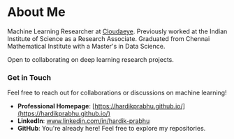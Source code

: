# About Me
Machine Learning Researcher at [Cloudaeye](https://www.cloudaeye.com/). Previously worked at the Indian Institute of Science as a Research Associate. 
Graduated from Chennai Mathematical Institute with a Master's in Data Science.

Open to collaborating on deep learning research projects.

### Get in Touch
Feel free to reach out for collaborations or discussions on machine learning!

- **Professional Homepage**: [https://hardikprabhu.github.io/](https://hardikprabhu.github.io/)
- **LinkedIn**: www.linkedin.com/in/hardik-prabhu
- **GitHub**: You're already here! Feel free to explore my repositories.

<!---
HardikPrabhu/HardikPrabhu is a ✨ special ✨ repository because its `README.md` (this file) appears on your GitHub profile.
You can click the Preview link to take a look at your changes.
--->


